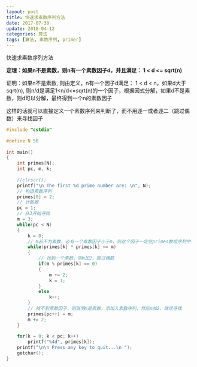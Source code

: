 ```yaml
---
layout: post
title: 快速求素数序列方法
date: 2017-07-30
update: 2018-04-12
categories: 算法
tags: [算法, 素数序列, primer]
---
```


快速求素数序列方法

<!--more-->

**定理：如果n不是素数，则n有一个素数因子d，并且满足： 1 < d <= sqrt(n)**

证明：如果n不是素数, 则由定义，n有一个因子d满足： 1 < d < n，如果d大于sqrt(n), 则n/d是满足1<n/d<=sqrt(n)的一个因子，根据因式分解，如果d不是素数，则d可以分解，最终得到一个n的素数因子

这样的话就可以直接定义一个素数序列来判断了，而不用逐一或者逐二（跳过偶数）来寻找因子

```c++
#include "cstdio"  
  
#define N 50  
  
int main()  
{  
    int primes[N];  
    int pc, m, k;  
  
    //clrscr();  
    printf("\n The first %d prime number are: \n", N);  
    // 构造素数序列  
    primes[0] = 2;  
    // 计数器  
    pc = 1;  
    // 从3开始寻找  
    m = 3;  
    while(pc < N)  
    {  
        k = 0;  
        // m若不为素数，必有一个素数因子小于m，则这个因子一定在primes数组序列中  
        while(primes[k] * primes[k] <= m)  
        {  
            // 找到一个素数，则m加2，跳过偶数  
            if(m % primes[k] == 0)  
            {  
                m += 2;  
                k = 1;  
            }  
            else  
                k++;  
        }  
        // 找不到素数因子，则说明m是素数，添加入素数序列，然后m加2，继续寻找  
        primes[pc++] = m;  
        m += 2;  
    }  
      
    for(k = 0; k < pc; k++)  
        printf("%4d", primes[k]);  
    printf("\n\n Press any key to quit...\n ");  
    getchar();  
}
```
